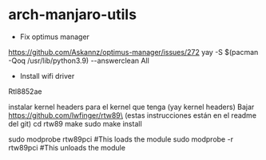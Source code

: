 # arch-manjaro-utils

- Fix optimus manager 

https://github.com/Askannz/optimus-manager/issues/272
yay -S $(pacman -Qoq /usr/lib/python3.9) --answerclean All

- Install wifi driver

Rtl8852ae

instalar kernel headers para el kernel que tenga (yay kernel headers)
Bajar https://github.com/lwfinger/rtw89\
(estas instrucciones están en el readme del git)
cd rtw89
make
sudo make install 

sudo modprobe rtw89pci            #This loads the module
sudo modprobe -r rtw89pci         #This unloads the module
